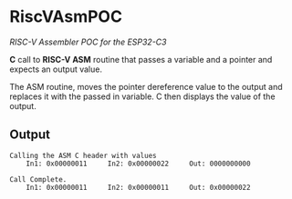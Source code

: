 # RiscVAsmPOC
*RISC-V Assembler POC for the ESP32-C3*

**C** call to **RISC-V ASM** routine that passes a variable and a pointer and expects an output value. 

The ASM routine, moves the pointer dereference value to the output and replaces it with the passed in variable. 
C then displays the value of the output.

## Output
```
Calling the ASM C header with values
	In1: 0x00000011 	In2: 0x00000022 	Out: 0000000000

Call Complete.
	In1: 0x00000011 	In2: 0x00000011 	Out: 0x00000022
```
